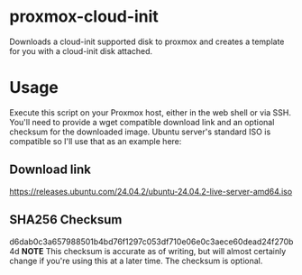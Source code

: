 # proxmox-cloud-init
Downloads a cloud-init supported disk to proxmox and creates a template for you with a cloud-init disk attached.


# Usage
Execute this script on your Proxmox host, either in the web shell or via SSH. You'll need to provide a wget compatible download link and an optional checksum for the downloaded image. Ubuntu server's standard ISO is compatible so I'll use that as an example here:

## Download link
https://releases.ubuntu.com/24.04.2/ubuntu-24.04.2-live-server-amd64.iso

## SHA256 Checksum
d6dab0c3a657988501b4bd76f1297c053df710e06e0c3aece60dead24f270b4d
**NOTE** This checksum is accurate as of writing, but will almost certainly change if you're using this at a later time. The checksum is optional.
